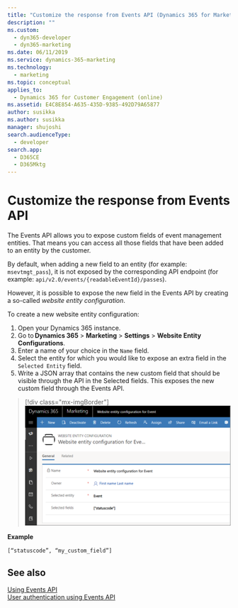 ```yaml
---
title: "Customize the response from Events API (Dynamics 365 for Marketing Developer Guide) | MicrosoftDocs"
description: ""
ms.custom: 
  - dyn365-developer
  - dyn365-marketing
ms.date: 06/11/2019
ms.service: dynamics-365-marketing
ms.technology: 
  - marketing
ms.topic: conceptual
applies_to: 
  - Dynamics 365 for Customer Engagement (online)
ms.assetid: E4C8E854-A635-435D-9385-492D79A65877
author: susikka
ms.author: susikka
manager: shujoshi
search.audienceType: 
  - developer
search.app: 
  - D365CE
  - D365Mktg
---
```

# Customize the response from Events API

The Events API allows you to expose custom fields of event management entities. That means you can access all those fields that have been added to an entity by the customer.

By default, when adding a new field to an entity (for example: `msevtmgt_pass`), it is not exposed by the corresponding API endpoint (for example: `api/v2.0/events/{readableEventId}/passes`). 

However, it is possible to expose the new field in the Events API by creating a so-called *website entity configuration*. 

To create a new website entity configuration: 

1. Open your Dynamics 365 instance. 
2. Go to **Dynamics 365** > **Marketing** > **Settings** > **Website Entity Configurations**. 
3. Enter a name of your choice in the `Name` field. 
4. Select the entity for which you would like to expose an extra field in the `Selected Entity` field. 
5. Write a JSON array that contains the new custom field that should be visible through the API in the Selected fields. This exposes the new custom field through the Events API.

> [!div class="mx-imgBorder"]
> ![Customize API response](../media/using-events-api-customize-response.png)

**Example**

```
[“statuscode”, “my_custom_field”]
```

## See also
[Using Events API](using-events-api.md)<br />
[User authentication using Events API](user-authentication-events-api.md)
